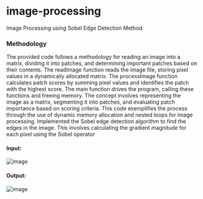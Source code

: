 # image-processing
Image Processing using Sobel Edge Detection Method

### Methodology
The provided code follows a methodology for reading an image into a matrix,
dividing it into patches, and determining important patches based on their
contents. The readImage function reads the image file, storing pixel values in a
dynamically allocated matrix. The processImage function calculates patch
scores by summing pixel values and identifies the patch with the highest score.
The main function drives the program, calling these functions and freeing
memory. The concept involves representing the image as a matrix, segmenting it
into patches, and evaluating patch importance based on scoring criteria. This
code exemplifies the process through the use of dynamic memory allocation
and nested loops for image processing. Implemented the Sobel edge detection
algorithm to find the edges in the image. This involves calculating the gradient
magnitude for each pixel using the Sobel operator



#### Input:

![image](https://github.com/yuvrajsrn/image-processing/assets/59331482/03428aab-2c2a-4676-8d84-3fdfff88decb)

#### Output:
![image](https://github.com/yuvrajsrn/image-processing/assets/59331482/2277f790-136d-4d88-bd3d-9139b09c3fb1)

